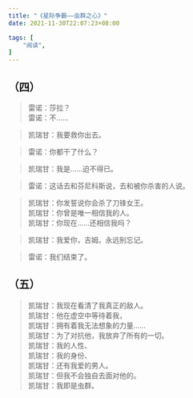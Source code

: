 ```yaml
---
title: "《星际争霸——虫群之心》"
date: 2021-11-30T22:07:23+08:00

tags: [
    "阅读",
]
--- 
```


## （四）

> 雷诺：莎拉？  
> 雷诺：不……  

> 凯瑞甘：我要救你出去。  

> 雷诺：你都干了什么？  

> 凯瑞甘：我是……迫不得已。  

> 雷诺：这话去和芬尼科斯说，去和被你杀害的人说。  

> 凯瑞甘：你发誓说你会杀了刀锋女王。  
> 凯瑞甘：你曾是唯一相信我的人。  
> 凯瑞甘：你现在……还相信我吗？  

> 凯瑞甘：我爱你，吉姆。永远别忘记。  

> 雷诺：我们结束了。  

## （五）
> 凯瑞甘：我现在看清了我真正的敌人。  
> 凯瑞甘：他在虚空中等待着我，  
> 凯瑞甘：拥有着我无法想象的力量……  
> 凯瑞甘：为了对抗他，我放弃了所有的一切。  
> 凯瑞甘：我的人性、  
> 凯瑞甘：我的身份、  
> 凯瑞甘：还有我爱的男人。    
> 凯瑞甘：但我不会独自去面对他的。    
> 凯瑞甘：我即是虫群。    
